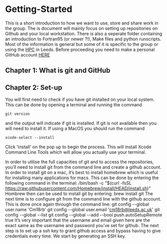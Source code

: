# Getting-Started

This is a short introduction to how we want to use, store and share work in the group. The is document will mainly focus on setting up repositories on Github and your local workstation. There is also a seperate folder containing an introduction to Fortran95 (or newer ?!), Make files and python runscripts. Most of the information is general but some of it is specific to the group or using the [HPC](https://arcdocs.leeds.ac.uk/welcome.html) in Leeds. Before proceeding you need to make a personal GitHub account [HERE](https://github.com/join)

## Chapter 1: What is git and GitHub 

## Chapter 2: Set-up

You will first need to check if you have git installed on your local system. This can be done by opening a terminal and running the command 

    git version
and the output will indicate if git is installed. If git is not available then you will need to install it. If using a MacOS you should run the command 

    xcode-select --install 
Click 'install' on the pop up to begin the process. This will install Xcode Command Line Tools which will allow you actually use your terminal. 

In order to utilise the full capacities of git and to access the repositories, you’ll need to install git from the command line and create a github account.
In order to install git on a mac, it’s best to install homebrew which is useful for installing many applications for macs. This can be done by entering the following command in the terminal:
    /bin/bash -c "$(curl -fsSL https://raw.githubusercontent.com/Homebrew/install/HEAD/install.sh)"
Hombrew then can be used to install git by entering: brew install git
The next time is to configure git from the command line with the github account. This is done once again through the command line:
git config --global user.name 'Cm18rb'
git config --global user.email 'cm18rb@leeds.ac.uk'
git config --global --list
git config --global --add --bool push.autoSetupRemote true
It’s very important that the username and email given here are the exact same as the username and password you’ve set for github.
The next step is to set up a ssh key to grant github access and bypass having to give credentials every time. We start by generating an SSH key.